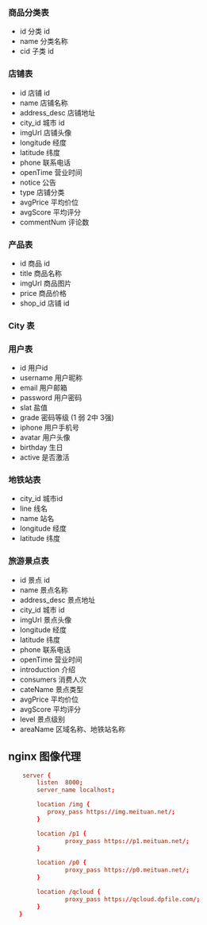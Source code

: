 ### 商品分类表

- id 分类 id
- name 分类名称
- cid 子类 id

### 店铺表

- id 店铺 id
- name 店铺名称
- address_desc 店铺地址
- city_id 城市 id
- imgUrl 店铺头像
- longitude 经度
- latitude 纬度
- phone 联系电话
- openTime 营业时间
- notice 公告
- type 店铺分类
- avgPrice 平均价位
- avgScore 平均评分
- commentNum 评论数


### 产品表

- id 商品 id
- title 商品名称
- imgUrl 商品图片
- price 商品价格
- shop_id 店铺 id

### City 表

### 用户表

- id 用户id
- username 用户昵称
- email   用户邮箱
- password  用户密码
- slat  盐值
- grade 密码等级 (1 弱 2中 3强) 
- iphone 用户手机号
- avatar 用户头像
- birthday 生日
- active 是否激活

### 地铁站表

- city_id 城市id
- line  线名
- name  站名
- longitude 经度
- latitude 纬度

### 旅游景点表

- id 景点 id
- name 景点名称
- address_desc 景点地址
- city_id 城市 id
- imgUrl 景点头像
- longitude 经度
- latitude 纬度
- phone 联系电话
- openTime 营业时间
- introduction 介绍
- consumers 消费人次
- cateName 景点类型
- avgPrice 平均价位
- avgScore 平均评分
- level 景点级别
- areaName 区域名称、地铁站名称


## nginx 图像代理
```conf
    server {
        listen  8000;
        server_name localhost;

        location /img {
           proxy_pass https://img.meituan.net/;
        }

        location /p1 {
                proxy_pass https://p1.meituan.net/;
        }

        location /p0 {
                proxy_pass https://p0.meituan.net/;
        }

        location /qcloud {
                proxy_pass https://qcloud.dpfile.com/;
        }
   }

```